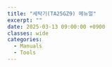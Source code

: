 ```yaml
---
title: "세탁기(TA25GZ9) 메뉴얼"
excerpt: ""
date: 2025-03-13 09:00:00 +0900
classes: wide
categories:
  - Manuals
  - Tools
---
```


  
<object class="pdf" data="{{site.baseurl}}/assets/resources/TA25GZ9_MANUAL.pdf" style="min-height:100vh;width:100%">
</object>
